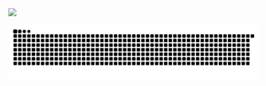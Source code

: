 
<img src="https://readme-typing-svg.herokuapp.com?font=Architects+Daughter&color=22EBF7&size=25&center=false&lines=Holaaa+soy+Ulises;Un+chico+que+le+gustan+las+compus...;"/>
<br/>

![𝙶𝚒𝚝𝚑𝚞𝚋 𝙲𝚘𝚗𝚝𝚛𝚒𝚋𝚞𝚝𝚒𝚘𝚗 𝙶𝚛𝚊𝚙𝚑](https://github.com/JayantGoel001/JayantGoel001/blob/master/github-contribution-grid-snake.svg)
<br/>
